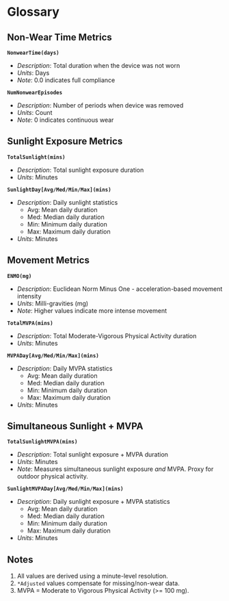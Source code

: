 # Glossary

## Non-Wear Time Metrics
**`NonwearTime(days)`**  
- *Description*: Total duration when the device was not worn  
- *Units*: Days  
- *Note*: 0.0 indicates full compliance  

**`NumNonwearEpisodes`**  
- *Description*: Number of periods when device was removed  
- *Units*: Count  
- *Note*: 0 indicates continuous wear  

## Sunlight Exposure Metrics
**`TotalSunlight(mins)`**  
- *Description*: Total sunlight exposure duration
- *Units*: Minutes

**`SunlightDay[Avg/Med/Min/Max](mins)`**  
- *Description*: Daily sunlight statistics
  - Avg: Mean daily duration
  - Med: Median daily duration
  - Min: Minimum daily duration
  - Max: Maximum daily duration
- *Units*: Minutes

## Movement Metrics
**`ENMO(mg)`**  
- *Description*: Euclidean Norm Minus One - acceleration-based movement intensity  
- *Units*: Milli-gravities (mg)
- *Note*: Higher values indicate more intense movement  

**`TotalMVPA(mins)`**  
- *Description*: Total Moderate-Vigorous Physical Activity duration  
- *Units*: Minutes

**`MVPADay[Avg/Med/Min/Max](mins)`**  
- *Description*: Daily MVPA statistics
  - Avg: Mean daily duration
  - Med: Median daily duration
  - Min: Minimum daily duration
  - Max: Maximum daily duration
- *Units*: Minutes

## Simultaneous Sunlight + MVPA
**`TotalSunlightMVPA(mins)`**  
- *Description*: Total sunlight exposure + MVPA duration
- *Units*: Minutes
- *Note*: Measures simultaneous sunlight exposure *and* MVPA. Proxy for outdoor physical activity.

**`SunlightMVPADay[Avg/Med/Min/Max](mins)`**  
- *Description*: Daily sunlight exposure + MVPA statistics
  - Avg: Mean daily duration
  - Med: Median daily duration
  - Min: Minimum daily duration
  - Max: Maximum daily duration
- *Units*: Minutes

## Notes
1. All values are derived using a minute-level resolution.
1. `*Adjusted` values compensate for missing/non-wear data.
1. MVPA = Moderate to Vigorous Physical Activity (>= 100 mg).
